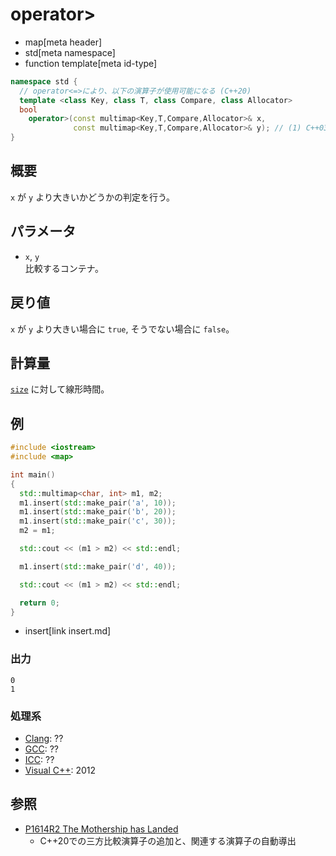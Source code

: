 # operator>
* map[meta header]
* std[meta namespace]
* function template[meta id-type]

```cpp
namespace std {
  // operator<=>により、以下の演算子が使用可能になる (C++20)
  template <class Key, class T, class Compare, class Allocator>
  bool
    operator>(const multimap<Key,T,Compare,Allocator>& x,
              const multimap<Key,T,Compare,Allocator>& y); // (1) C++03
}
```

## 概要
`x` が `y` より大きいかどうかの判定を行う。


## パラメータ
- `x`, `y`<br/>
比較するコンテナ。


## 戻り値
`x` が `y` より大きい場合に `true`, そうでない場合に `false`。


## 計算量
[`size`](/reference/map/multimap/size.md) に対して線形時間。


## 例
```cpp example
#include <iostream>
#include <map>

int main()
{
  std::multimap<char, int> m1, m2;
  m1.insert(std::make_pair('a', 10));
  m1.insert(std::make_pair('b', 20));
  m1.insert(std::make_pair('c', 30));
  m2 = m1;

  std::cout << (m1 > m2) << std::endl;

  m1.insert(std::make_pair('d', 40));

  std::cout << (m1 > m2) << std::endl;

  return 0;
}
```
* insert[link insert.md]

### 出力
```
0
1
```


### 処理系
- [Clang](/implementation.md#clang): ??
- [GCC](/implementation.md#gcc): ??
- [ICC](/implementation.md#icc): ??
- [Visual C++](/implementation.md#visual_cpp): 2012


## 参照
- [P1614R2 The Mothership has Landed](https://www.open-std.org/jtc1/sc22/wg21/docs/papers/2019/p1614r2.html)
    - C++20での三方比較演算子の追加と、関連する演算子の自動導出
